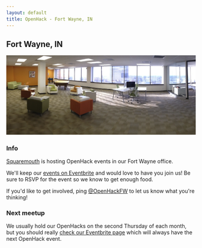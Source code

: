 ```yaml
---
layout: default
title: OpenHack - Fort Wayne, IN
---
```


## Fort Wayne, IN

![Squaremouth Office](/fortwayne/sqm_office.png)

### Info

[Squaremouth](http://www.squaremouth.com) is hosting OpenHack events in
our Fort Wayne office.

We'll keep our [events on Eventbrite](http://openhackfw.eventbrite.com)
and would love to have you join us! Be sure to RSVP for the event so we
know to get enough food.

If you'd like to get involved, ping
[@OpenHackFW](http://twitter.com/OpenHackFW) to let us know what
you're thinking!

### Next meetup

We usually hold our OpenHacks on the second Thursday of each month, but
you should really [check our Eventbrite page](http://openhackfw.eventbrite.com)
which will always have the next OpenHack event.

